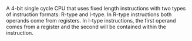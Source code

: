 A 4-bit single cycle CPU that uses fixed length instructions with two types of instruction formats: R-type and I-type. In R-type instructions both operands come from registers. In I-type instructions, the first operand comes from a register and the second will be contained within the instruction.
